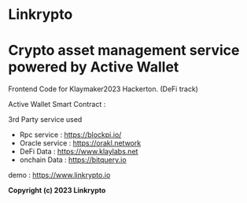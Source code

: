 # Linkrypto

# Crypto asset management service powered by Active Wallet

Frontend Code for Klaymaker2023 Hackerton. (DeFi track)

Active Wallet Smart Contract :

3rd Party service used

- Rpc service : https://blockpi.io/
- Oracle service : https://orakl.network
- DeFi Data : https://www.klaylabs.net
- onchain Data : https://bitquery.io

demo : https://www.linkrypto.io

**Copyright (c) 2023 Linkrypto**
